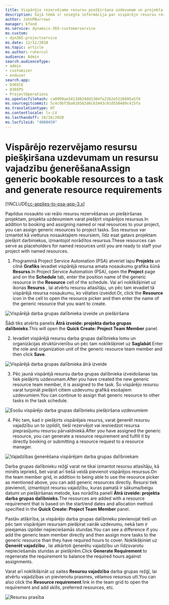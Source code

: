 ```yaml
---
title: Vispārējo rezervējamo resursu piešķiršana uzdevumam un projekta darba grupai
description: Šajā tēmā ir sniegta informācija par vispārējo resursu rezervēšanu uzdevumiem un projektu darba grupām.
author: JohnPBurrows
manager: kfend
ms.service: dynamics-365-customerservice
ms.custom:
- dyn365-projectservice
ms.date: 12/11/2018
ms.topic: article
ms.author: ruhercul
audience: Admin
search.audienceType:
- admin
- customizer
- enduser
search.app:
- D365CE
- D365PS
- ProjectOperations
ms.openlocfilehash: ca0999ae5413d824dd1384fe2262e5226695a5f8
ms.sourcegitcommit: 5c4c9bf3ba018562d6cb3443c01d550489c415fa
ms.translationtype: HT
ms.contentlocale: lv-LV
ms.lasthandoff: 10/16/2020
ms.locfileid: "4080459"
---
```

# <a name="assign-generic-bookable-resources-to-a-task-and-generate-resource-requirements"></a><span data-ttu-id="245f1-103">Vispārējo rezervējamo resursu piešķiršana uzdevumam un resursu vajadzību ģenerēšana</span><span class="sxs-lookup"><span data-stu-id="245f1-103">Assign generic bookable resources to a task and generate resource requirements</span></span> 

[!INCLUDE[cc-applies-to-psa-app-3.x](../includes/cc-applies-to-psa-app-3x.md)]

<span data-ttu-id="245f1-104">Papildus nosaukto vai reālo resursu rezervēšanas un piešķiršanas projektam, projekta uzdevumiem varat piešķirt vispārējos resursus.</span><span class="sxs-lookup"><span data-stu-id="245f1-104">In addition to booking and assigning named or real resources to your project, you can assign generic resources to project tasks.</span></span> <span data-ttu-id="245f1-105">Šos resursus var izmantot kā vietturus nosauktajiem resursiem, līdz esat gatavs projektam piešķirt darbiniekus, izmantojot norādītos resursus.</span><span class="sxs-lookup"><span data-stu-id="245f1-105">These resources can serve as placeholders for named resources until you are ready to staff your project with named resources.</span></span> 

1. <span data-ttu-id="245f1-106">Programmā Project Service Automation (PSA) atveriet lapu **Projekts** un cilnē **Grafiks** ievadiet vispārējā resursa amata nosaukumu grafika šūnā **Resurss**.</span><span class="sxs-lookup"><span data-stu-id="245f1-106">In Project Service Automation (PSA), open the **Project** page and on the **Schedule** tab, enter the position name of the generic resource in the **Resource** cell of the schedule.</span></span> <span data-ttu-id="245f1-107">Vai arī noklikšķiniet uz ikonas **Resurss** , lai atvērtu resursu atlasītāju, un pēc tam ievadiet tā vispārējā resursa nosaukumu, ko vēlaties izveidot.</span><span class="sxs-lookup"><span data-stu-id="245f1-107">Or, click the **Resource** icon in the cell to open the resource picker and then enter the name of the generic resource that you want to create.</span></span>

![Vispārējā darba grupas dalībnieka izveide un piešķiršana](media/RM-how-to-9.png)

<span data-ttu-id="245f1-109">Šādi tiks atvērts panelis **Ātrā izveide: projekta darba grupas dalībnieks**.</span><span class="sxs-lookup"><span data-stu-id="245f1-109">This will open the **Quick Create: Project Team Member** panel.</span></span> 

2. <span data-ttu-id="245f1-110">Ievadiet vispārējā resursu darba grupas dalībnieka lomu un organizācijas struktūrvienību un pēc tam noklikšķiniet uz **Saglabāt**.</span><span class="sxs-lookup"><span data-stu-id="245f1-110">Enter the role and organization unit of the generic resource team member and then click **Save**.</span></span>

![Vispārējā darba grupas dalībnieka ātrā izveide](media/RM-how-to-10.png)

3. <span data-ttu-id="245f1-112">Pēc jaunā vispārējā resursu darba grupas dalībnieka izveidošanas tas tiek piešķirts uzdevumam.</span><span class="sxs-lookup"><span data-stu-id="245f1-112">After you have created the new generic resource team member, it is assigned to the task.</span></span> <span data-ttu-id="245f1-113">Šo vispārējo resursu varat turpināt piešķirt citiem uzdevumu grafikā esošajiem uzdevumiem.</span><span class="sxs-lookup"><span data-stu-id="245f1-113">You can continue to assign that generic resource to other tasks in the task schedule.</span></span>

![Esošu vispārējo darba grupas dalībnieku piešķiršana uzdevumiem](media/RM-how-to-11.png)

4. <span data-ttu-id="245f1-115">Pēc tam, kad ir piešķirts vispārējais resurss, varat ģenerēt resursu vajadzību un to izpildīt, tieši rezervējot vai iesniedzot resursa pieprasījumu resursu pārvaldniekā.</span><span class="sxs-lookup"><span data-stu-id="245f1-115">After you have assigned the generic resource, you can generate a resource requirement and fulfill it by directly booking or submitting a resource request to a resource manager.</span></span>

![Vajadzības ģenerēšana vispārējam darba grupas dalībniekam](media/RM-how-to-12.png)

<span data-ttu-id="245f1-117">Darba grupas dalībnieku režģī varat ne tikai izmantot resursu atlasītāju, kā minēts iepriekš, bet varat arī tiešā veidā pievienot vispārējos resursus.</span><span class="sxs-lookup"><span data-stu-id="245f1-117">On the team member grid, in addition to being able to use the resource picker as mentioned above, you can add generic resources directly.</span></span> <span data-ttu-id="245f1-118">Resursi tiek pievienoti, izmantojot resursu vajadzību, kuras pamatā ir sākuma/beigu datumi un piešķiršanas metode, kas norādīta panelī **Ātrā izveide: projekta darba grupas dalībnieks.**</span><span class="sxs-lookup"><span data-stu-id="245f1-118">The resources are added with a resource requirement that is based on the start/end dates and allocation method specified in the **Quick Create: Project Team Member** panel.</span></span>

<span data-ttu-id="245f1-119">Pastāv atšķirība, ja vispārējo darba grupas dalībnieku pievienojat tieši un pēc tam vispārējam resursam piešķirat vairāk uzdevumu, nekā tam ir pieejamas izpildei nepieciešamās stundas.</span><span class="sxs-lookup"><span data-stu-id="245f1-119">You can see a difference if you add the generic team member directly and then assign more tasks to the generic resource than they have required hours to cover.</span></span> <span data-ttu-id="245f1-120">Noklikšķiniet uz **Ģenerēt vajadzību** , lai atkārtoti ģenerētu vajadzību un līdzsvarotu nepieciešamās stundas ar piešķirēm.</span><span class="sxs-lookup"><span data-stu-id="245f1-120">Click **Generate Requirement** to regenerate the requirement to balance the required hours against assignments.</span></span>

<span data-ttu-id="245f1-121">Varat arī noklikšķināt uz saites **Resursu vajadzība** darba grupas režģī, lai atvērtu vajadzības un pievienotu prasmes, vēlamos resursus utt.</span><span class="sxs-lookup"><span data-stu-id="245f1-121">You can also click the **Resource requirement** link in the team grid to open the requirement and add skills, preferred resources, etc.</span></span>

![Resursu prasība](media/RM-how-to-13.png)

